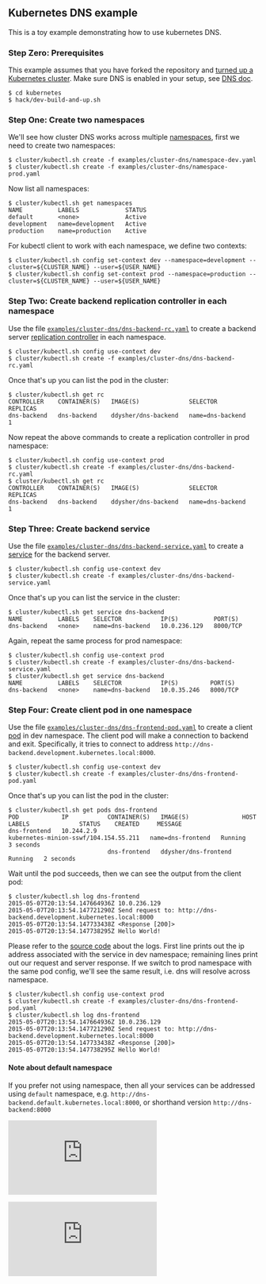 ## Kubernetes DNS example

This is a toy example demonstrating how to use kubernetes DNS.

### Step Zero: Prerequisites

This example assumes that you have forked the repository and [turned up a Kubernetes cluster](../../docs/getting-started-guides). Make sure DNS is enabled in your setup, see [DNS doc](https://github.com/GoogleCloudPlatform/kubernetes/tree/master/cluster/addons/dns).

```shell
$ cd kubernetes
$ hack/dev-build-and-up.sh
```

### Step One: Create two namespaces

We'll see how cluster DNS works across multiple [namespaces](../../docs/namespaces.md), first we need to create two namespaces:

```shell
$ cluster/kubectl.sh create -f examples/cluster-dns/namespace-dev.yaml
$ cluster/kubectl.sh create -f examples/cluster-dns/namespace-prod.yaml
```

Now list all namespaces:

```shell
$ cluster/kubectl.sh get namespaces
NAME          LABELS             STATUS
default       <none>             Active
development   name=development   Active
production    name=production    Active
```

For kubectl client to work with each namespace, we define two contexts:

```shell
$ cluster/kubectl.sh config set-context dev --namespace=development --cluster=${CLUSTER_NAME} --user=${USER_NAME}
$ cluster/kubectl.sh config set-context prod --namespace=production --cluster=${CLUSTER_NAME} --user=${USER_NAME}
```

### Step Two: Create backend replication controller in each namespace

Use the file [`examples/cluster-dns/dns-backend-rc.yaml`](dns-backend-rc.yaml) to create a backend server [replication controller](../../docs/replication-controller.md) in each namespace.

```shell
$ cluster/kubectl.sh config use-context dev
$ cluster/kubectl.sh create -f examples/cluster-dns/dns-backend-rc.yaml
```

Once that's up you can list the pod in the cluster:

```shell
$ cluster/kubectl.sh get rc
CONTROLLER    CONTAINER(S)   IMAGE(S)              SELECTOR           REPLICAS
dns-backend   dns-backend    ddysher/dns-backend   name=dns-backend   1
```

Now repeat the above commands to create a replication controller in prod namespace:

```shell
$ cluster/kubectl.sh config use-context prod
$ cluster/kubectl.sh create -f examples/cluster-dns/dns-backend-rc.yaml
$ cluster/kubectl.sh get rc
CONTROLLER    CONTAINER(S)   IMAGE(S)              SELECTOR           REPLICAS
dns-backend   dns-backend    ddysher/dns-backend   name=dns-backend   1
```

### Step Three: Create backend service

Use the file [`examples/cluster-dns/dns-backend-service.yaml`](dns-backend-service.yaml) to create
a [service](../../docs/services.md) for the backend server.

```shell
$ cluster/kubectl.sh config use-context dev
$ cluster/kubectl.sh create -f examples/cluster-dns/dns-backend-service.yaml
```

Once that's up you can list the service in the cluster:

```shell
$ cluster/kubectl.sh get service dns-backend
NAME          LABELS    SELECTOR           IP(S)          PORT(S)
dns-backend   <none>    name=dns-backend   10.0.236.129   8000/TCP
```

Again, repeat the same process for prod namespace:

```shell
$ cluster/kubectl.sh config use-context prod
$ cluster/kubectl.sh create -f examples/cluster-dns/dns-backend-service.yaml
$ cluster/kubectl.sh get service dns-backend
NAME          LABELS    SELECTOR           IP(S)         PORT(S)
dns-backend   <none>    name=dns-backend   10.0.35.246   8000/TCP
```

### Step Four: Create client pod in one namespace

Use the file [`examples/cluster-dns/dns-frontend-pod.yaml`](dns-frontend-pod.yaml) to create a client [pod](../../docs/pods.md) in dev namespace. The client pod will make a connection to backend and exit. Specifically, it tries to connect to address `http://dns-backend.development.kubernetes.local:8000`.

```shell
$ cluster/kubectl.sh config use-context dev
$ cluster/kubectl.sh create -f examples/cluster-dns/dns-frontend-pod.yaml
```

Once that's up you can list the pod in the cluster:

```shell
$ cluster/kubectl.sh get pods dns-frontend
POD            IP           CONTAINER(S)   IMAGE(S)               HOST                                    LABELS              STATUS    CREATED     MESSAGE
dns-frontend   10.244.2.9                                         kubernetes-minion-sswf/104.154.55.211   name=dns-frontend   Running   3 seconds
                            dns-frontend   ddysher/dns-frontend                                                               Running   2 seconds
```

Wait until the pod succeeds, then we can see the output from the client pod:

```shell
$ cluster/kubectl.sh log dns-frontend
2015-05-07T20:13:54.147664936Z 10.0.236.129
2015-05-07T20:13:54.147721290Z Send request to: http://dns-backend.development.kubernetes.local:8000
2015-05-07T20:13:54.147733438Z <Response [200]>
2015-05-07T20:13:54.147738295Z Hello World!
```

Please refer to the [source code](./images/frontend/client.py) about the logs. First line prints out the ip address associated with the service in dev namespace; remaining lines print out our request and server response. If we switch to prod namespace with the same pod config, we'll see the same result, i.e. dns will resolve across namespace.

```shell
$ cluster/kubectl.sh config use-context prod
$ cluster/kubectl.sh create -f examples/cluster-dns/dns-frontend-pod.yaml
$ cluster/kubectl.sh log dns-frontend
2015-05-07T20:13:54.147664936Z 10.0.236.129
2015-05-07T20:13:54.147721290Z Send request to: http://dns-backend.development.kubernetes.local:8000
2015-05-07T20:13:54.147733438Z <Response [200]>
2015-05-07T20:13:54.147738295Z Hello World!
```


#### Note about default namespace

If you prefer not using namespace, then all your services can be addressed using `default` namespace, e.g. `http://dns-backend.default.kubernetes.local:8000`, or shorthand version `http://dns-backend:8000`


[![Analytics](https://kubernetes-site.appspot.com/UA-36037335-10/GitHub/examples/cluster-dns/README.md?pixel)]()


[![Analytics](https://kubernetes-site.appspot.com/UA-36037335-10/GitHub/release-0.19.0/examples/cluster-dns/README.md?pixel)]()
